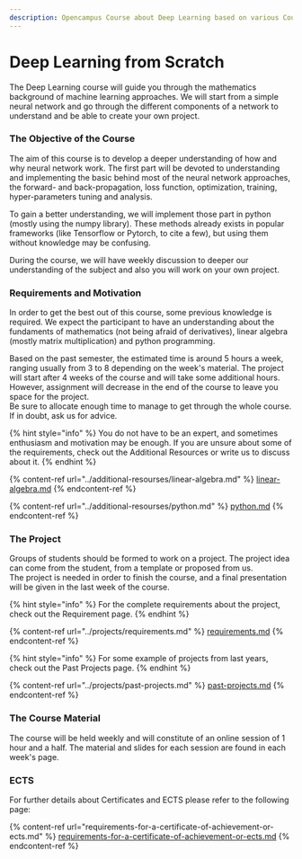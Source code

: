 ```yaml
---
description: Opencampus Course about Deep Learning based on various Coursera Courses
---
```


# Deep Learning from Scratch

The Deep Learning course will guide you through the mathematics background of machine learning approaches. We will start from a simple neural network and go through the different components of a network to understand and be able to create your own project.

### **The Objective of the Course**

The aim of this course is to develop a deeper understanding of how and why neural network work. The first part will be devoted to understanding and implementing the basic behind most of the neural network approaches, the forward- and back-propagation, loss function, optimization, training, hyper-parameters tuning and analysis.

To gain a better understanding, we will implement those part in python (mostly using the numpy library). These methods already exists in popular frameworks (like Tensorflow or Pytorch, to cite a few), but using them without knowledge may be confusing.

During the course, we will have weekly discussion to deeper our understanding of the subject and also you will work on your own project.&#x20;

### Requirements and Motivation

In order to get the best out of this course, some previous knowledge is required. We expect the participant to have an understanding about the fundaments of mathematics (not being afraid of derivatives), linear algebra (mostly matrix multiplication) and python programming.&#x20;

Based on the past semester, the estimated time is around 5 hours a week, ranging usually from 3 to 8 depending on the week's material. The project will start after 4 weeks of the course and will take some additional hours. However, assignment will decrease in the end of the course to leave you space for the project. \
Be sure to allocate enough time to manage to get through the whole course. If in doubt, ask us for advice.

{% hint style="info" %}
You do not have to be an expert, and sometimes enthusiasm and motivation may be enough. If you are unsure about some of the requirements, check out the Additional Resources or write us to discuss about it.
{% endhint %}

{% content-ref url="../additional-resourses/linear-algebra.md" %}
[linear-algebra.md](../additional-resourses/linear-algebra.md)
{% endcontent-ref %}

{% content-ref url="../additional-resourses/python.md" %}
[python.md](../additional-resourses/python.md)
{% endcontent-ref %}

### **The Project**

Groups of students should be formed to work on a project. The project idea can come from the student, from a template or proposed from us.\
The project is needed in order to finish the course, and a final presentation will be given in the last week of the course.

{% hint style="info" %}
For the complete requirements about the project, check out the Requirement page.
{% endhint %}

{% content-ref url="../projects/requirements.md" %}
[requirements.md](../projects/requirements.md)
{% endcontent-ref %}

{% hint style="info" %}
For some example of projects from last years, check out the Past Projects page.
{% endhint %}

{% content-ref url="../projects/past-projects.md" %}
[past-projects.md](../projects/past-projects.md)
{% endcontent-ref %}

### The Course Material

The course will be held weekly and will constitute of an online session of 1 hour and a half. The material and slides for each session are found in each week's page.

### ECTS

For further details about Certificates and ECTS please refer to the following page:

{% content-ref url="requirements-for-a-certificate-of-achievement-or-ects.md" %}
[requirements-for-a-certificate-of-achievement-or-ects.md](requirements-for-a-certificate-of-achievement-or-ects.md)
{% endcontent-ref %}

